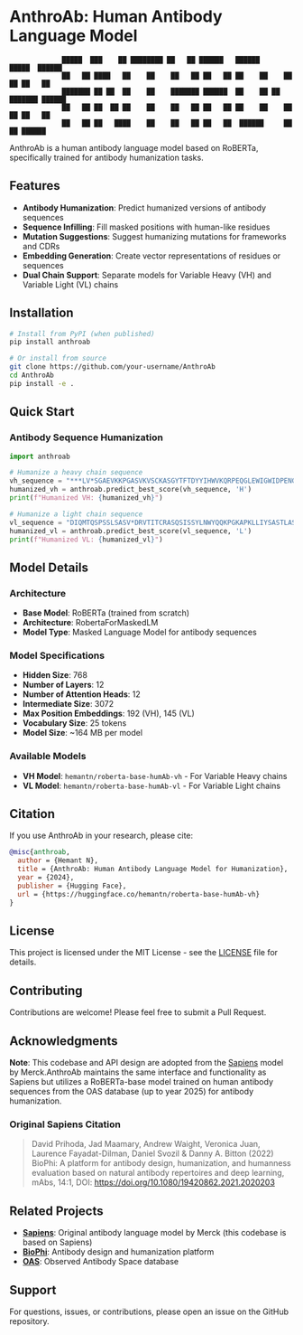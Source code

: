# AnthroAb: Human Antibody Language Model

```
             █████  ███    ██ ████████ ██   ██ ██████   ██████      █████  ██████  
             ██   ██ ████   ██    ██    ██   ██ ██   ██ ██    ██    ██   ██ ██   ██ 
             ███████ ██ ██  ██    ██    ███████ ██████  ██    ██ ██ ███████ ██████  
             ██   ██ ██  ██ ██    ██    ██   ██ ██   ██ ██    ██    ██   ██ ██   ██ 
             ██   ██ ██   ████    ██    ██   ██ ██   ██  ██████     ██   ██ ██████
```

AnthroAb is a human antibody language model based on RoBERTa, specifically trained for antibody humanization tasks.

## Features

- **Antibody Humanization**: Predict humanized versions of antibody sequences
- **Sequence Infilling**: Fill masked positions with human-like residues
- **Mutation Suggestions**: Suggest humanizing mutations for frameworks and CDRs
- **Embedding Generation**: Create vector representations of residues or sequences
- **Dual Chain Support**: Separate models for Variable Heavy (VH) and Variable Light (VL) chains

## Installation

```bash
# Install from PyPI (when published)
pip install anthroab

# Or install from source
git clone https://github.com/your-username/AnthroAb
cd AnthroAb
pip install -e .
```

## Quick Start

### Antibody Sequence Humanization

```python
import anthroab

# Humanize a heavy chain sequence
vh_sequence = "***LV*SGAEVKKPGASVKVSCKASGYTFTDYYIHWVKQRPEQGLEWIGWIDPENGDTEYAPKFQGKATITADTSSNTAYLQLSSLTSEDTAVYYCARNLGPSFYFDYWGQGTLVTVSS"
humanized_vh = anthroab.predict_best_score(vh_sequence, 'H')
print(f"Humanized VH: {humanized_vh}")

# Humanize a light chain sequence
vl_sequence = "DIQMTQSPSSLSASV*DRVTITCRASQSISSYLNWYQQKPGKAPKLLIYSASTLASGVPSRFSGSGSGTDF*LTISSLQPEDFATYYCQQSYSTPRTFGQGTKVEIK"
humanized_vl = anthroab.predict_best_score(vl_sequence, 'L')
print(f"Humanized VL: {humanized_vl}")
```

## Model Details

### Architecture
- **Base Model**: RoBERTa (trained from scratch)
- **Architecture**: RobertaForMaskedLM
- **Model Type**: Masked Language Model for antibody sequences

### Model Specifications
- **Hidden Size**: 768
- **Number of Layers**: 12
- **Number of Attention Heads**: 12
- **Intermediate Size**: 3072
- **Max Position Embeddings**: 192 (VH), 145 (VL)
- **Vocabulary Size**: 25 tokens
- **Model Size**: ~164 MB per model

### Available Models
- **VH Model**: `hemantn/roberta-base-humAb-vh` - For Variable Heavy chains
- **VL Model**: `hemantn/roberta-base-humAb-vl` - For Variable Light chains



## Citation

If you use AnthroAb in your research, please cite:

```bibtex
@misc{anthroab,
  author = {Hemant N},
  title = {AnthroAb: Human Antibody Language Model for Humanization},
  year = {2024},
  publisher = {Hugging Face},
  url = {https://huggingface.co/hemantn/roberta-base-humAb-vh}
}
```

## License

This project is licensed under the MIT License - see the [LICENSE](LICENSE) file for details.

## Contributing

Contributions are welcome! Please feel free to submit a Pull Request.

## Acknowledgments

**Note**: This codebase and API design are adopted from the [Sapiens](https://github.com/Merck/Sapiens) model by Merck.AnthroAb maintains the same interface and functionality as Sapiens but utilizes a RoBERTa-base model trained on human antibody sequences from the OAS database (up to year 2025) for antibody humanization.

### Original Sapiens Citation
> David Prihoda, Jad Maamary, Andrew Waight, Veronica Juan, Laurence Fayadat-Dilman, Daniel Svozil & Danny A. Bitton (2022) 
> BioPhi: A platform for antibody design, humanization, and humanness evaluation based on natural antibody repertoires and deep learning, mAbs, 14:1, DOI: https://doi.org/10.1080/19420862.2021.2020203

## Related Projects

- **[Sapiens](https://github.com/Merck/Sapiens)**: Original antibody language model by Merck (this codebase is based on Sapiens)
- **[BioPhi](https://github.com/Merck/BioPhi)**: Antibody design and humanization platform
- **[OAS](https://opig.stats.ox.ac.uk/webapps/oas/)**: Observed Antibody Space database

## Support

For questions, issues, or contributions, please open an issue on the GitHub repository. 